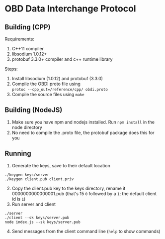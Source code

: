 # OBD Data Interchange Protocol

## Building (CPP)
Requirements:
1. C++11 compiler
2. libsodium 1.0.12+
3. protobuf 3.3.0+ compiler and c++ runtime library

Steps:
1. Install libsodium (1.0.12) and protobuf (3.3.0)
2. Compile the OBDI proto file using  
`protoc --cpp_out=/reference/cpp/ obdi.proto`
3. Compile the source files using `make`

## Building (NodeJS)
1. Make sure you have npm and nodejs installed. Run `npm install` in the node directory
2. No need to compile the .proto file, the protobuf package does this for you

## Running
1. Generate the keys, save to their default location
```shell
./keygen keys/server
./keygen client.pub client.priv
```
2. Copy the client.pub key to the keys directory, rename it 0000000000000001.pub (that's 15 `0` followed by a `1`; the default client id is `1`)
3. Run server and client  
```shell
./server
./client --sk keys/server.pub
node index.js --sk keys/server.pub
```
4. Send messages from the client command line (`help` to show commands)
